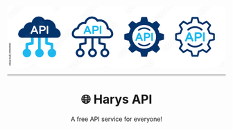 <div align="center">
<img src="media/cover.png">
<hr>
<h1>🌐 Harys API</h1>
<p>A free API service for everyone!</p>
</div>
